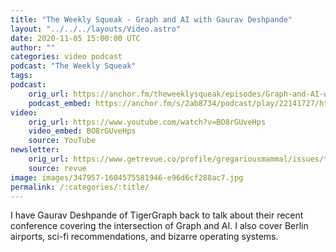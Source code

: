 ```yaml
---
title: "The Weekly Squeak - Graph and AI with Gaurav Deshpande"
layout: "../../../layouts/Video.astro"
date: 2020-11-05 15:00:00 UTC
author: ""
categories: video podcast
podcast: "The Weekly Squeak"
tags: 
podcast:
    orig_url: https://anchor.fm/theweeklysqueak/episodes/Graph-and-AI-with-Gaurav-Deshpande-em27av
    podcast_embed: https://anchor.fm/s/2ab8734/podcast/play/22141727/https%3A%2F%2Fd3ctxlq1ktw2nl.cloudfront.net%2Fstaging%2F2020-10-5%2F551f5397-281d-a3cc-5b83-0919add81f1a.mp3
video:
    orig_url: https://www.youtube.com/watch?v=BO8rGUveHps
    video_embed: BO8rGUveHps
    source: YouTube
newsletter:
    orig_url: https://www.getrevue.co/profile/gregariousmammal/issues/the-weekly-squeak-the-intersection-of-graph-and-ai-with-gaurav-deshpande-289490
    source: revue   
image: images/347957-1604575581946-e96d6cf288ac7.jpg
permalink: /:categories/:title/
---
```


I have Gaurav Deshpande of TigerGraph back to talk about their recent conference covering the intersection of Graph and AI. I also cover Berlin airports, sci-fi recommendations, and bizarre operating systems.
